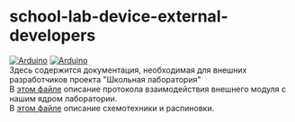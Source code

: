 # school-lab-device-external-developers
[![Arduino](https://img.shields.io/static/v1?style=for-the-badge&label=Espressif&message=ESP32-WROVER-E&logo=Espressif&color=red&labelColor=grey)](https://espressif.com/)
[![Arduino](https://img.shields.io/static/v1?style=for-the-badge&label=Micropython&message=1.20&logo=Micropython&color=red&labelColor=grey)](https://micropython.org/)  
Здесь содержится документация, необходимая для внешних разработчиков проекта "Школьная лаборатория"  
В [этом файле](/prtocol-description.md) описание протокола взаимодействия внешнего модуля с нашим ядром лаборатории.  
В [этом файле](/circuit-design-requirements.md) описание схемотехники и распиновки.
